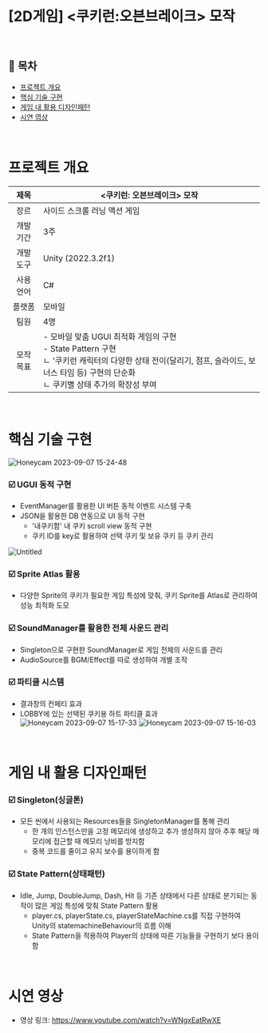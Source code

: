 # [2D게임] <쿠키런:오븐브레이크> 모작
</br>

## :memo: 목차

- [프로젝트 개요](#프로젝트-개요)
- [핵심 기술 구현](#핵심-기술-구현)
- [게임 내 활용 디자인패턴](#게임-내-활용-디자인패턴)
- [시연 영상](#시연-영상)

</br>

# 프로젝트 개요

|제목|<쿠키런: 오븐브레이크> 모작|
|:------:|---|
|장르|사이드 스크롤 러닝 액션 게임|
|개발 기간|3주|
|개발 도구|Unity (2022.3.2f1)|
|사용 언어|C#|
|플랫폼|모바일|
|팀원|4명|
|모작 목표| - 모바일 맞춤 UGUI 최적화 게임의 구현 <br> - State Pattern 구현 <br> ㄴ '쿠키런 캐릭터의 다양한 상태 전이(달리기, 점프, 슬라이드, 보너스 타임 등) 구현의 단순화 <br> ㄴ 쿠키별 상태 추가의 확장성 부여

</br>

# 핵심 기술 구현

![Honeycam 2023-09-07 15-24-48](https://github.com/eun457/Team_CookieRun2D/assets/140386045/8ba1dc78-3158-4e0b-9ee1-042c93eebdef)
### :ballot_box_with_check: UGUI 동적 구현
* EventManager를 활용한 UI 버튼 동적 이벤트 시스템 구축
* JSON을 활용한 DB 연동으로 UI 동적 구현
  - '내쿠키함' 내 쿠키 scroll view 동적 구현
  - 쿠키 ID를 key로 활용하여 선택 쿠키 및 보유 쿠키 등 쿠키 관리

![Untitled](https://github.com/eun457/Team_CookieRun2D/assets/140386045/26f15a3a-fd11-42e5-b256-7707046cae54)

### :ballot_box_with_check: Sprite Atlas 활용
* 다양한 Sprite의 쿠키가 필요한 게임 특성에 맞춰, 쿠키 Sprite를 Atlas로 관리하여 성능 최적화 도모
  
### :ballot_box_with_check: SoundManager를 활용한 전체 사운드 관리
* Singleton으로 구현한 SoundManager로 게임 전체의 사운드를 관리
* AudioSource를 BGM/Effect를 따로 생성하여 개별 조작
  
### :ballot_box_with_check: 파티클 시스템
* 결과창의 컨페티 효과
* LOBBY에 있는 선택된 쿠키용 하트 파티클 효과
![Honeycam 2023-09-07 15-17-33](https://github.com/eun457/Team_CookieRun2D/assets/140386045/56528dd1-35ce-4004-8e98-0d5c13cab0b8)
![Honeycam 2023-09-07 15-16-03](https://github.com/eun457/Team_CookieRun2D/assets/140386045/ab8cc65d-75e9-4601-9735-0d50ff6d2ca8)


</br>

# 게임 내 활용 디자인패턴
### :ballot_box_with_check: Singleton(싱글톤)
- 모든 씬에서 사용되는 Resources들을 SingletonManager를 통해 관리
  - 한 개의 인스턴스만을 고정 메모리에 생성하고 추가 생성하지 않아 추후 해당 메모리에 접근할 때 메모리 낭비를 방지함
  - 중복 코드를 줄이고 유지 보수를 용이하게 함

### :ballot_box_with_check: State Pattern(상태패턴)
- Idle, Jump, DoubleJump, Dash, Hit 등 기존 상태에서 다른 상태로 분기되는 동작이 많은 게임 특성에 맞춰 State Pattern 활용
  - player.cs, playerState.cs, playerStateMachine.cs를 직접 구현하여 Unity의 statemachineBehaviour의 흐름 이해
  - State Pattern을 적용하여 Player의 상태에 따른 기능들을 구현하기 보다 용이함


</br>

# 시연 영상
- 영상 링크: https://www.youtube.com/watch?v=WNgxEatRwXE

